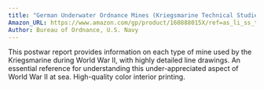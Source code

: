 ```yaml
---
title: "German Underwater Ordnance Mines (Kriegsmarine Technical Studies)"
Amazon_URL: https://www.amazon.com/gp/product/160888015X/ref=as_li_ss_tl?ie=UTF8&linkCode=ll1&tag=internetbo00a-20
Author: Bureau of Ordnance, U.S. Navy
---
```

This postwar report provides information on each type of mine used by the Kriegsmarine during World War II, with highly detailed line drawings. An essential reference for understanding this under-appreciated aspect of World War II at sea. High-quality color interior printing.